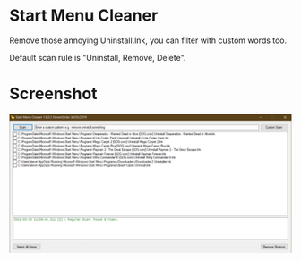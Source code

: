 # Start Menu Cleaner
Remove those annoying Uninstall.lnk, you can filter with custom words too.

Default scan rule is "Uninstall, Remove, Delete".

# Screenshot
![ScreenShot](/Screenshots/Start_Menu_Cleaner_Main.jpg?raw=true "Screenshot of app.")
